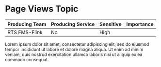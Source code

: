 # Page Views Topic

| Producing Team | Producing Service | Sensitive | Importance |
| -------------- | ----------------- | --------- | ---------- |
| RTS FMS-Flink  | No                | High      |

Lorem ipsum dolor sit amet, consectetur adipiscing elit, sed do eiusmod tempor incididunt ut labore et dolore magna aliqua. Ut enim ad minim veniam, quis nostrud exercitation ullamco laboris nisi ut aliquip ex ea commodo consequat.
